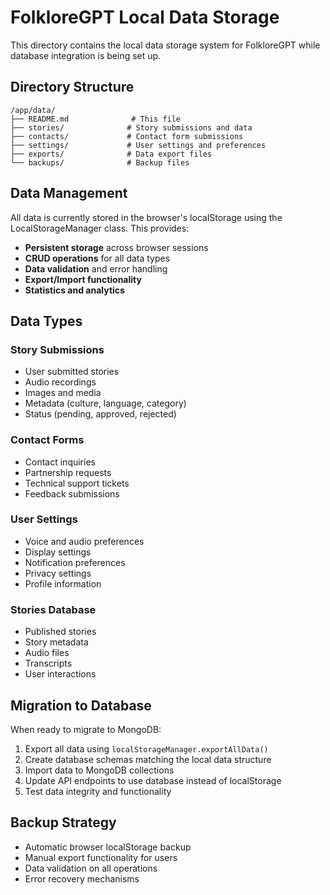 # FolkloreGPT Local Data Storage

This directory contains the local data storage system for FolkloreGPT while database integration is being set up.

## Directory Structure

```
/app/data/
├── README.md              # This file
├── stories/              # Story submissions and data
├── contacts/             # Contact form submissions  
├── settings/             # User settings and preferences
├── exports/              # Data export files
└── backups/              # Backup files
```

## Data Management

All data is currently stored in the browser's localStorage using the LocalStorageManager class. This provides:

- **Persistent storage** across browser sessions
- **CRUD operations** for all data types
- **Data validation** and error handling
- **Export/Import functionality**
- **Statistics and analytics**

## Data Types

### Story Submissions
- User submitted stories
- Audio recordings
- Images and media
- Metadata (culture, language, category)
- Status (pending, approved, rejected)

### Contact Forms
- Contact inquiries
- Partnership requests  
- Technical support tickets
- Feedback submissions

### User Settings
- Voice and audio preferences
- Display settings
- Notification preferences
- Privacy settings
- Profile information

### Stories Database
- Published stories
- Story metadata
- Audio files
- Transcripts
- User interactions

## Migration to Database

When ready to migrate to MongoDB:

1. Export all data using `localStorageManager.exportAllData()`
2. Create database schemas matching the local data structure
3. Import data to MongoDB collections
4. Update API endpoints to use database instead of localStorage
5. Test data integrity and functionality

## Backup Strategy

- Automatic browser localStorage backup
- Manual export functionality for users
- Data validation on all operations
- Error recovery mechanisms